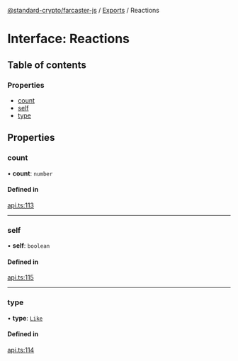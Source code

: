[@standard-crypto/farcaster-js](../README.md) / [Exports](../modules.md) / Reactions

# Interface: Reactions

## Table of contents

### Properties

- [count](Reactions.md#count)
- [self](Reactions.md#self)
- [type](Reactions.md#type)

## Properties

### count

• **count**: `number`

#### Defined in

[api.ts:113](https://github.com/kn/farcaster-js/blob/main/src/api.ts#L113)

___

### self

• **self**: `boolean`

#### Defined in

[api.ts:115](https://github.com/kn/farcaster-js/blob/main/src/api.ts#L115)

___

### type

• **type**: [`Like`](../enums/ReactionType.md#like)

#### Defined in

[api.ts:114](https://github.com/kn/farcaster-js/blob/main/src/api.ts#L114)
